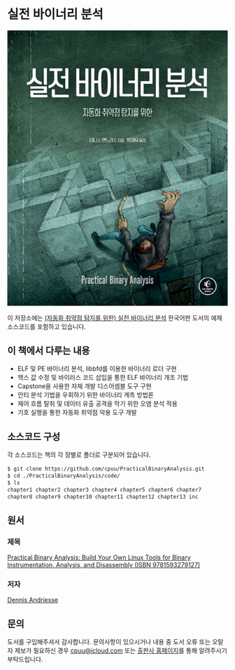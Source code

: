 # 실전 바이너리 분석

![image](./img/pbacover_kor.jpg)

이 저장소에는 [(자동화 취약점 탐지를 위한) 실전 바이너리 분석](http://www.acornpub.co.kr/book/binary-analysis) 한국어판 도서의 예제 소스코드를 포함하고 있습니다.



## 이 책에서 다루는 내용
- ELF 및 PE 바이너리 분석, libbfd를 이용한 바이너리 로더 구현
- 헥스 값 수정 및 바이러스 코드 삽입을 통한 ELF 바이너리 개조 기법
- Capstone을 사용한 자체 개발 디스어셈블 도구 구현
- 안티 분석 기법을 우회하기 위한 바이너리 계측 방법론
- 제어 흐름 탈취 및 데이터 유출 공격을 막기 위한 오염 분석 적용
- 기호 실행을 통한 자동화 취약점 악용 도구 개발

## 소스코드 구성
각 소스코드는 책의 각 장별로 폴더로 구분되어 있습니다. 

```
$ git clone https://github.com/cpuu/PracticalBinaryAnalysis.git
$ cd ./PracticalBinaryAnalysis/code/
$ ls
chapter1 chapter2 chapter3 chapter4 chapter5 chapter6 chapter7
chapter8 chapter9 chapter10 chapter11 chapter12 chapter13 inc
```

## 원서
### 제목
[Practical Binary Analysis: Build Your Own Linux Tools for Binary Instrumentation, Analysis, and Disassembly (ISBN 9781593279127)](https://practicalbinaryanalysis.com/)
### 저자
[Dennis Andriesse](https://mistakenot.net/)


## 문의
도서를 구입해주셔서 감사합니다. 문의사항이 있으시거나 내용 중 도서 오류 또는 오탈자 제보가 필요하신 경우 cpuu@icloud.com 또는 [출판사 홈페이지](http://acornpub.co.kr/contact/errata)를 통해 알려주시기 부탁드립니다.
